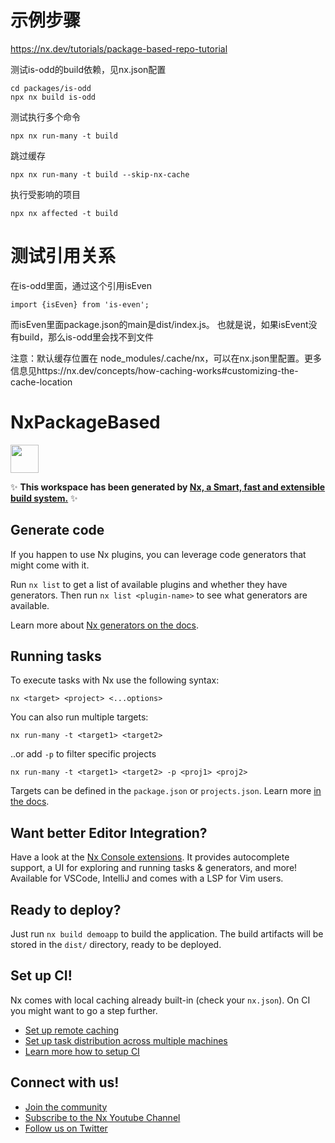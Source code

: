 # 示例步骤
https://nx.dev/tutorials/package-based-repo-tutorial

测试is-odd的build依赖，见nx.json配置
```
cd packages/is-odd 
npx nx build is-odd

```

测试执行多个命令
```
npx nx run-many -t build
```

跳过缓存
```
npx nx run-many -t build --skip-nx-cache
```


执行受影响的项目
```
npx nx affected -t build

```


# 测试引用关系
在is-odd里面，通过这个引用isEven
```
import {isEven} from 'is-even';

```
而isEven里面package.json的main是dist/index.js。
也就是说，如果isEvent没有build，那么is-odd里会找不到文件

注意：默认缓存位置在 node_modules/.cache/nx，可以在nx.json里配置。更多信息见https://nx.dev/concepts/how-caching-works#customizing-the-cache-location
# NxPackageBased

<a alt="Nx logo" href="https://nx.dev" target="_blank" rel="noreferrer"><img src="https://raw.githubusercontent.com/nrwl/nx/master/images/nx-logo.png" width="45"></a>

✨ **This workspace has been generated by [Nx, a Smart, fast and extensible build system.](https://nx.dev)** ✨

## Generate code

If you happen to use Nx plugins, you can leverage code generators that might come with it.

Run `nx list` to get a list of available plugins and whether they have generators. Then run `nx list <plugin-name>` to see what generators are available.

Learn more about [Nx generators on the docs](https://nx.dev/plugin-features/use-code-generators).

## Running tasks

To execute tasks with Nx use the following syntax:

```
nx <target> <project> <...options>
```

You can also run multiple targets:

```
nx run-many -t <target1> <target2>
```

..or add `-p` to filter specific projects

```
nx run-many -t <target1> <target2> -p <proj1> <proj2>
```

Targets can be defined in the `package.json` or `projects.json`. Learn more [in the docs](https://nx.dev/core-features/run-tasks).

## Want better Editor Integration?

Have a look at the [Nx Console extensions](https://nx.dev/nx-console). It provides autocomplete support, a UI for exploring and running tasks & generators, and more! Available for VSCode, IntelliJ and comes with a LSP for Vim users.

## Ready to deploy?

Just run `nx build demoapp` to build the application. The build artifacts will be stored in the `dist/` directory, ready to be deployed.

## Set up CI!

Nx comes with local caching already built-in (check your `nx.json`). On CI you might want to go a step further.

- [Set up remote caching](https://nx.dev/core-features/share-your-cache)
- [Set up task distribution across multiple machines](https://nx.dev/core-features/distribute-task-execution)
- [Learn more how to setup CI](https://nx.dev/recipes/ci)

## Connect with us!

- [Join the community](https://nx.dev/community)
- [Subscribe to the Nx Youtube Channel](https://www.youtube.com/@nxdevtools)
- [Follow us on Twitter](https://twitter.com/nxdevtools)

